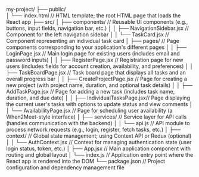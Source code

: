 my-project/
├── public/                        
│   └── index.html                 // HTML template; the root HTML page that loads the React app
├── src/
│   ├── components/                // Reusable UI components (e.g., buttons, input fields, navigation bar, etc.)
│   │   ├── NavigationSidebar.jsx  // Component for the left navigation sidebar
│   │   └── TaskCard.jsx           // Component representing an individual task card
│   ├── pages/                     // Page components corresponding to your application's different pages
│   │   ├── LoginPage.jsx          // Main login page for existing users (includes email and password inputs)
│   │   ├── RegisterPage.jsx       // Registration page for new users (includes fields for account creation, availability, and preferences)
│   │   ├── TaskBoardPage.jsx      // Task board page that displays all tasks and an overall progress bar
│   │   ├── CreateProjectPage.jsx  // Page for creating a new project (with project name, duration, and optional task details)
│   │   ├── AddTaskPage.jsx        // Page for adding a new task (includes task name, duration, and due date)
│   │   ├── IndividualTasksPage.jsx// Page displaying the current user's tasks with options to update status and view comments
│   │   └── AvailabilityPage.jsx   // Page for scheduling user availability (a When2Meet-style interface)
│   ├── services/                  // Service layer for API calls (handles communication with the backend)
│   │   └── api.js                 // API module to process network requests (e.g., login, register, fetch tasks, etc.)
│   ├── context/                   // Global state management; using Context API or Redux (optional)
│   │   └── AuthContext.jsx        // Context for managing authentication state (user login status, token, etc.)
│   ├── App.jsx                    // Main application component with routing and global layout
│   └── index.js                   // Application entry point where the React app is rendered into the DOM
└── package.json                   // Project configuration and dependency management file
